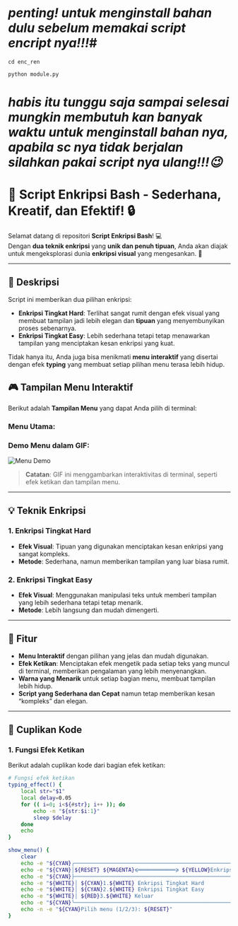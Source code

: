 # *penting! untuk menginstall bahan dulu sebelum memakai script encript nya!!!*# 
```
cd enc_ren
```
```
python module.py
```
# *habis itu tunggu saja sampai selesai mungkin membutuh kan banyak waktu untuk menginstall bahan nya, apabila sc nya tidak berjalan silahkan pakai script nya ulang!!!😉*

# 🚀 **Script Enkripsi Bash** - Sederhana, Kreatif, dan Efektif! 🔒

Selamat datang di repositori **Script Enkripsi Bash**! 💻  
Dengan **dua teknik enkripsi** yang **unik dan penuh tipuan**, Anda akan diajak untuk mengeksplorasi dunia **enkripsi visual** yang mengesankan. 🧐

---

## 📜 **Deskripsi**
Script ini memberikan dua pilihan enkripsi:
- **Enkripsi Tingkat Hard**: Terlihat sangat rumit dengan efek visual yang membuat tampilan jadi lebih elegan dan **tipuan** yang menyembunyikan proses sebenarnya.
- **Enkripsi Tingkat Easy**: Lebih sederhana tetapi tetap menawarkan tampilan yang menciptakan kesan enkripsi yang kuat.

Tidak hanya itu, Anda juga bisa menikmati **menu interaktif** yang disertai dengan efek **typing** yang membuat setiap pilihan menu terasa lebih hidup.

## 🎮 **Tampilan Menu Interaktif**
Berikut adalah **Tampilan Menu** yang dapat Anda pilih di terminal:

### **Menu Utama**:

### **Demo Menu dalam GIF**:
![Menu Demo](https://media.giphy.com/media/xUOxf59VSKYZjsO8kA/giphy.gif)

> **Catatan**: GIF ini menggambarkan interaktivitas di terminal, seperti efek ketikan dan tampilan menu.

---

## 💡 **Teknik Enkripsi**
### **1. Enkripsi Tingkat Hard**
- **Efek Visual**: Tipuan yang digunakan menciptakan kesan enkripsi yang sangat kompleks.
- **Metode**: Sederhana, namun memberikan tampilan yang luar biasa rumit.

### **2. Enkripsi Tingkat Easy**
- **Efek Visual**: Menggunakan manipulasi teks untuk memberi tampilan yang lebih sederhana tetapi tetap menarik.
- **Metode**: Lebih langsung dan mudah dimengerti.

---

## 🚀 **Fitur**
- **Menu Interaktif** dengan pilihan yang jelas dan mudah digunakan.
- **Efek Ketikan**: Menciptakan efek mengetik pada setiap teks yang muncul di terminal, memberikan pengalaman yang lebih menyenangkan.
- **Warna yang Menarik** untuk setiap bagian menu, membuat tampilan lebih hidup.
- **Script yang Sederhana dan Cepat** namun tetap memberikan kesan “kompleks” dan elegan.

---

## 📝 **Cuplikan Kode**

### 1. **Fungsi Efek Ketikan**
Berikut adalah cuplikan kode dari bagian efek ketikan:
```bash
# Fungsi efek ketikan
typing_effect() {
    local str="$1"
    local delay=0.05
    for (( i=0; i<${#str}; i++ )); do
        echo -n "${str:$i:1}"
        sleep $delay
    done
    echo
}

show_menu() {
    clear
    echo -e "${CYAN}╭────────────────────────────────────────────────────────────╮${RESET}"
    echo -e "${CYAN}│${RESET} ${MAGENTA}≼════════════≽ ${YELLOW}Enkripsi Menu ${MAGENTA}≼════════════≽ ${CYAN}│${RESET}"
    echo -e "${CYAN}├────────────────────────────────────────────────────────────┤${RESET}"
    echo -e "${WHITE}│ ${CYAN}1.${WHITE} Enkripsi Tingkat Hard                ${CYAN}│${RESET}"
    echo -e "${WHITE}│ ${CYAN}2.${WHITE} Enkripsi Tingkat Easy                ${CYAN}│${RESET}"
    echo -e "${WHITE}│ ${RED}3.${WHITE} Keluar                               ${CYAN}│${RESET}"
    echo -e "${CYAN}╰────────────────────────────────────────────────────────────╯${RESET}"
    echo -n -e "${CYAN}Pilih menu (1/2/3): ${RESET}"
}
